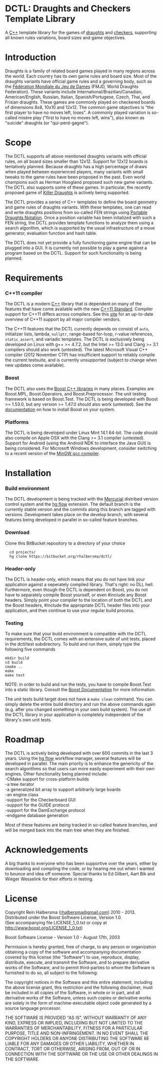 DCTL: Draughts and Checkers Template Library
============================================

A [C++](http://isocpp.org) template library for the games of [draughts](http://en.wikipedia.org/wiki/Draughts) and [checkers](http://en.wikipedia.org/wiki/Checkers_(disambiguation)), supporting all known rules variations, board sizes and game objectives.

Introduction
============

Draughts is a family of related board games played in many regions across the world. Each country has its own game rules and board size. Most of the draughts variants have official game rules and a governing body, such as the [Fédération Mondiale du Jeu de Dames](fmjd.org) (FMJD, World Draughts Federation). These variants include International/Brazilian/Canadian, American/English, Russian, Italian, Spanish/Portugese, Czech, Thai, and Frisian draughts. These games are commonly played on checkered boards of dimensions 8x8, 10x10 and 12x12. The common game objectives is "the first player to have no moves left, loses". A commonly played variation is so-called misère play ("first to have no moves left, wins"), also known as "suicide" draughts (or "qui-perd-gagné"). 

Scope
=====

The DCTL supports all above mentioned draughts variants with official rules, on all board sizes smaller than 12x12. Support for 12x12 boards is tentatively planned. Because draughts has a high percentage of draws when played between experienced players, many variants with small tweaks to the game rules have been proposed in the past. Even world champions such as Herman Hoogland proposed such new game variants. The DCTL also supports some of these games. In particular, the recently proposed game of [Killer Draughts](http://www.killerdraughts.org/) is actively being supported.

The DCTL provides a series of C++ templates to define the board geometry and game rules of draughts variants. With these templates, one can read and write draughts positions from so-called FEN strings using [Portable Draughts Notation](http://www.10x10.dse.nl/pdn/introduction.html). Once a position variable has been initalized with such a FEN string, the DCTL provides template functions to analyze them using a search algorithm, which is supported by the usual infrastructure of a move generator, evaluation function and hash table.

The DCTL does not yet provide a fully functioning game engine that can be plugged into a GUI. It is currently not possible to play a game against a program based on the DCTL. Support for such functionality is being planned. 

Requirements
============

### C++11 compiler

The DCTL is a modern [C++](http://isocpp.org) library that is dependent on many of the features that have come available with the new [C++11 Standard](http://www.open-std.org/jtc1/sc22/wg21/docs/papers/2012/n3376.pdf). Compiler support for C++11 differs across compilers. See this [site](http://wiki.apache.org/stdcxx/C%2B%2B0xCompilerSupport) for an up-to-date overview of C++11 support by all major compiler vendors. 

The C++11 features that the DCTL currently depends on consist of `auto`, initializer lists, lambda, `nullptr`, range-based for-loop, r-value references, `static_assert`, and variadic templates. The DCTL is exclusively being developed on Linux with g++ >= 4.7.2, but the Intel >= 13.0 and Clang >= 3.1 compilers should also work (untested). The latest Microsoft Visual C++ compiler (2012 November CTP) has insufficient support to reliably compile the current testsuite, and is currently unsupported (subject to change when new updates come available).

### Boost

The DCTL also uses the [Boost C++ libraries](www.boost.org) in many places. Examples are  Boost.MPL, Boost.Operators, and Boost.Preprocessor. The unit testing framework is based on Boost.Test. The DCTL is being developed with Boost >= 1.53.0, but any version >= 1.47.0 should also work (untested). See the [documentation](http://www.boost.org/doc/libs/1_53_0/more/getting_started/) on how to install Boost on your system.

### Platforms

The DCTL is being developed under Linux Mint 14.1 64-bit. The code should also compile on Apple OSX with the Clang >= 3.1 compiler (untested). Support for Android (using the Android NDK to interface the Java GUI) is being considered. For Microsoft Windows development, consider switching to a recent version of the [MinGW gcc compiler](http://nuwen.net/mingw.html).

Installation
============

### Build environment

The DCTL development is being tracked with the [Mercurial](http://hginit.com/) distribed version control system and the [hg flow](https://bitbucket.org/yujiewu/hgflow/wiki/Home) extension. The default branch is the currently stable version and the commits along this branch are tagged with versions. Development takes place on the develop branch, with several features being developed in parallel in so-called feature branches.

### Download

Clone this BitBucket repository to a directory of your choice

      cd projects/
      hg clone https://bitbucket.org/rhalbersma/dctl/

### Header-only

The DCTL is header-only, which means that you do not have link your application against a seperately compiled library. That's right: no DLL hell. Furthermore, even though the DCTL is dependent on Boost, you do not have to separately compile Boost yourself, or even #include any Boost headers. Simply point your compiler to the location of both the DCTL and the Boost headers, #include the appropriate DCTL header files into your application, and then continue to use your regular build process. 

### Testing

To make sure that your build environment is compatible with the DCTL requirements, the DCTL comes with an extensive suite of unit tests, placed in the dctl/test subdirectory. To build and run them, simply type the following five commands
    
    mkdir build
    cd build
    cmake ..
    make
    make test

NOTE: in order to build and run the tests, you have to compile Boost.Test into a static library. Consult the [Boost Documentation](http://www.boost.org/doc/libs/1_53_0/more/getting_started/index.html) for more information.

The unit tests build target does not have a `make clean` command. You can simply delete the entire build directory and run the above commands again (e.g. after you changed something in your own build system). The use of the DCTL library in your application is completely independent of the library's own unit tests.

Roadmap
=======

The DCTL is actively being developed with over 600 commits in the last 3 years. Using the [hg flow](https://bitbucket.org/yujiewu/hgflow/wiki/Home) workflow manager, several features will be developed in parallel. The main priority is to enhance the genericity of the search algorithms so that users can more easily experiment with their own engines. Other functionality being planned include:   
-CMake support for cross-platform builds   
-a tree iterator   
-a generalized bit array to support arbitrarily large boards   
-an engine class   
-support for the Checkerboard GUI   
-support for the GUIDE protocol   
-support for the DamExchange protocol  
-endgame database generation   

Most of these features are being tracked in so-called feature branches, and will be merged back into the main tree when they are finished.

Acknowledgements
================

A big thanks to everyone who has been supportive over the years, either by downloading and compiling the code, or by hearing me out when I wanted to bounce and idea off someone. Special thanks to Ed Gilbert, Aart Bik and Wieger Wesselink for their efforts in testing.

License
=======

Copyright Rein Halbersma (rhalbersma@gmail.com) 2010 - 2013.   
Distributed under the Boost Software License, Version 1.0.   
(See accompanying file LICENSE_1_0.txt or copy at http://www.boost.org/LICENSE_1_0.txt)
	
Boost Software License - Version 1.0 - August 17th, 2003

Permission is hereby granted, free of charge, to any person or organization
obtaining a copy of the software and accompanying documentation covered by
this license (the "Software") to use, reproduce, display, distribute,
execute, and transmit the Software, and to prepare derivative works of the
Software, and to permit third-parties to whom the Software is furnished to
do so, all subject to the following:

The copyright notices in the Software and this entire statement, including
the above license grant, this restriction and the following disclaimer,
must be included in all copies of the Software, in whole or in part, and
all derivative works of the Software, unless such copies or derivative
works are solely in the form of machine-executable object code generated by
a source language processor.

THE SOFTWARE IS PROVIDED "AS IS", WITHOUT WARRANTY OF ANY KIND, EXPRESS OR
IMPLIED, INCLUDING BUT NOT LIMITED TO THE WARRANTIES OF MERCHANTABILITY,
FITNESS FOR A PARTICULAR PURPOSE, TITLE AND NON-INFRINGEMENT. IN NO EVENT
SHALL THE COPYRIGHT HOLDERS OR ANYONE DISTRIBUTING THE SOFTWARE BE LIABLE
FOR ANY DAMAGES OR OTHER LIABILITY, WHETHER IN CONTRACT, TORT OR OTHERWISE,
ARISING FROM, OUT OF OR IN CONNECTION WITH THE SOFTWARE OR THE USE OR OTHER
DEALINGS IN THE SOFTWARE.